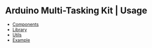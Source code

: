 # Arduino Multi-Tasking Kit | Usage

- [Components](./USAGE_COMPONENTS.md)
- [Library](./USAGE_LIBRARY.md)
- [Utils](./USAGE_LIBRARY.md)
- [Example](./examples)
